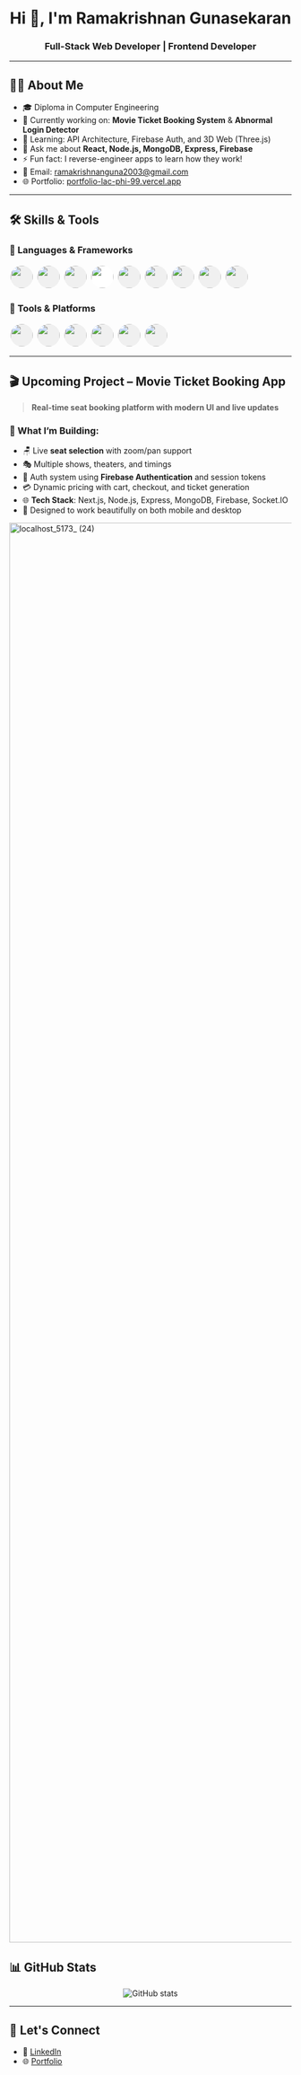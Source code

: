 <h1 align="center">Hi 👋, I'm Ramakrishnan Gunasekaran</h1>
<h3 align="center">Full-Stack Web Developer | Frontend Developer</h3>

---

## 🧑‍💻 About Me

- 🎓 Diploma in Computer Engineering  
- 🔭 Currently working on: **Movie Ticket Booking System** & **Abnormal Login Detector**  
- 🌱 Learning: API Architecture, Firebase Auth, and 3D Web (Three.js)  
- 💬 Ask me about **React, Node.js, MongoDB, Express, Firebase**  
- ⚡ Fun fact: I reverse-engineer apps to learn how they work!  
- 📨 Email: [ramakrishnanguna2003@gmail.com](mailto:ramakrishnanguna2003@gmail.com)  
- 🌐 Portfolio: [portfolio-lac-phi-99.vercel.app](https://portfolio-lac-phi-99.vercel.app)

---

## 🛠️ Skills & Tools

### 🚀 Languages & Frameworks

<p align="left">
  <img src="https://cdn.jsdelivr.net/gh/devicons/devicon/icons/javascript/javascript-original.svg" width="40" height="40" style="border-radius: 50%; background-color: #f0f0f0; margin: 2px;" />
  <img src="https://cdn.jsdelivr.net/gh/devicons/devicon/icons/react/react-original.svg" width="40" height="40" style="border-radius: 50%; background-color: #f0f0f0; margin: 2px;" />
  <img src="https://cdn.jsdelivr.net/gh/devicons/devicon/icons/nodejs/nodejs-original.svg" width="40" height="40" style="border-radius: 50%; background-color: #f0f0f0; margin: 2px;" />
  <img src="https://cdn.jsdelivr.net/gh/devicons/devicon/icons/express/express-original.svg" width="40" height="40" style="border-radius: 50%; background-color: #ffffff; margin: 2px;" />
  <img src="https://cdn.jsdelivr.net/gh/devicons/devicon/icons/mongodb/mongodb-original.svg" width="40" height="40" style="border-radius: 50%; background-color: #f0f0f0; margin: 2px;" />
  <img src="https://cdn.jsdelivr.net/gh/devicons/devicon/icons/mysql/mysql-original.svg" width="40" height="40" style="border-radius: 50%; background-color: #f0f0f0; margin: 2px;" />
  <img src="https://cdn.jsdelivr.net/gh/devicons/devicon/icons/tailwindcss/tailwindcss-plain.svg" width="40" height="40" style="border-radius: 50%; background-color: #f0f0f0; margin: 2px;" />
  <img src="https://cdn.jsdelivr.net/gh/devicons/devicon/icons/python/python-original.svg" width="40" height="40" style="border-radius: 50%; background-color: #f0f0f0; margin: 2px;" />
  <img src="https://www.vectorlogo.zone/logos/firebase/firebase-icon.svg" width="40" height="40" style="border-radius: 50%; background-color: #f0f0f0; margin: 2px;" />
</p>

### 🧰 Tools & Platforms

<p align="left">
  <img src="https://cdn.jsdelivr.net/gh/devicons/devicon/icons/git/git-original.svg" width="40" height="40" style="border-radius: 50%; background-color: #f0f0f0; margin: 2px;" />
  <img src="https://cdn.jsdelivr.net/gh/devicons/devicon/icons/vscode/vscode-original.svg" width="40" height="40" style="border-radius: 50%; background-color: #f0f0f0; margin: 2px;" />
  <img src="https://www.vectorlogo.zone/logos/postman/postman-icon.svg" width="40" height="40" style="border-radius: 50%; background-color: #f0f0f0; margin: 2px;" />
  <img src="https://www.vectorlogo.zone/logos/vercel/vercel-icon.svg" width="40" height="40" style="border-radius: 50%; background-color: #f0f0f0; margin: 2px;" />
  <img src="https://cdn.jsdelivr.net/gh/devicons/devicon/icons/photoshop/photoshop-plain.svg" width="40" height="40" style="border-radius: 50%; background-color: #f0f0f0; margin: 2px;" />
  <img src="https://cdn.jsdelivr.net/gh/devicons/devicon/icons/figma/figma-original.svg" width="40" height="40" style="border-radius: 50%; background-color: #f0f0f0; margin: 2px;" />
</p>

---

## 🎬 Upcoming Project – Movie Ticket Booking App

> **Real-time seat booking platform with modern UI and live updates**

### 🔧 What I’m Building:
- 🪑 Live **seat selection** with zoom/pan support  
- 🎭 Multiple shows, theaters, and timings  
- 🔐 Auth system using **Firebase Authentication** and session tokens  
- 💳 Dynamic pricing with cart, checkout, and ticket generation  
- 🌐 **Tech Stack**: Next.js, Node.js, Express, MongoDB, Firebase, Socket.IO  
- 📱 Designed to work beautifully on both mobile and desktop  


<img width="2876" height="2530" alt="localhost_5173_ (24)" src="https://github.com/user-attachments/assets/6765c801-5c0e-43bd-bcb5-144fa22a1a56" />

## 📊 GitHub Stats

<p align="center">
  <img src="https://github-readme-stats.vercel.app/api?username=RamakrishnanPrakash&show_icons=true&theme=radical" alt="GitHub stats" />
</p>

---

## 🤝 Let's Connect

- 💼 [LinkedIn](https://www.linkedin.com/in/your-profile)
- 🌐 [Portfolio](https://portfolio-lac-phi-99.vercel.app)
